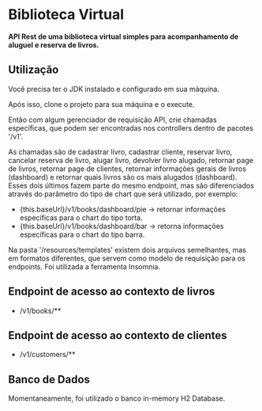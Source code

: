 # Biblioteca Virtual

**API Rest de uma biblioteca virtual simples para acompanhamento de aluguel e reserva de livros.**

## Utilização

Você precisa ter o JDK instalado e configurado em sua máquina.

Após isso, clone o projeto para sua máquina e o execute.

Então com algum gerenciador de requisição API, crie chamadas específicas, 
que podem ser encontradas nos controllers dentro de pacotes '/v1'.

As chamadas são de cadastrar livro, cadastrar cliente, reservar livro, cancelar reserva de livro, 
alugar livro, devolver livro alugado, retornar page de livros, retornar page de clientes, retornar 
informações gerais de livros (dashboard) e retornar quais livros são os mais alugados (dashboard). 
Esses dois últimos fazem parte do mesmo endpoint, mas são diferenciados através do parâmetro do tipo 
de chart que será utilizado, por exemplo:

* {this.baseUrl}/v1/books/dashboard/pie -> retornar informações específicas para o chart do tipo torta.
* {this.baseUrl}/v1/books/dashboard/bar -> retorna informações específicas para o chart do tipo barra.

Na pasta '/resources/templates' existem dois arquivos semelhantes, mas em formatos diferentes, que servem 
como modelo de requisição para os endpoints. Foi utilizada a ferramenta Insomnia. 

## Endpoint de acesso ao contexto de livros

* /v1/books/**

## Endpoint de acesso ao contexto de clientes

* /v1/customers/**

## Banco de Dados

Momentaneamente, foi utilizado o banco in-memory H2 Database.


